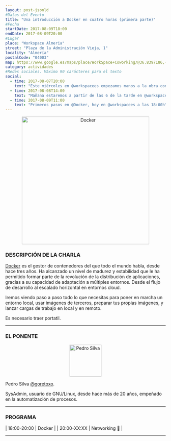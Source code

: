 ```yaml
---
layout: post-jsonld
#Datos del Evento
title: "Una introducción a Docker en cuatro horas (primera parte)"
#Fecha
startDate: 2017-08-09T18:00
endDate: 2017-08-09T20:00
#Lugar
place: "Workspace Almeria"
street: "Plaza de la Administración Vieja, 1"
locality: "Almería"
postalCode: "04003"
map: https://www.google.es/maps/place/WorkSpace+Coworking/@36.8397186,-2.4694053,17z/data=!3m1!4b1!4m5!3m4!1s0xd707606fcd55749:0xd0b1c4e4989daf78!8m2!3d36.8397186!4d-2.4672166?hl=es
category: actividades
#Redes sociales. Máximo 90 carácteres para el texto
social:	
  - time: 2017-08-07T20:00
    text: "Este miércoles en @workspacees empezamos manos a la obra con @Docker"
  - time: 2017-08-08T14:00
    text: "Mañana estaremos a partir de las 6 de la tarde en @workspacees hablando de @Docker. Te apuntas?"
  - time: 2017-08-09T11:00
    text: "Primeros pasos en @Docker, hoy en @workspacees a las 18:00h"
---
```


<p align="center">
  <img src="https://pbs.twimg.com/profile_images/862037907862765568/pYgBswUk_400x400.jpg" alt="Docker" width="400px"/>
</p>

### DESCRIPCIÓN DE LA CHARLA
[Docker](https://docker.com/) es el gestor de contenedores del que todo el mundo habla, desde hace tres años. Ha alcanzado un nivel de madurez y estabilidad que le ha permitido formar parte de la revolución de la distribución de aplicaciones, gracias a su capacidad de adaptación a múltiples entornos. Desde el flujo de desarrollo al escalado horizontal en entornos cloud. 

Iremos viendo paso a paso todo lo que necesitas para poner en marcha un entorno local, usar imágenes de terceros, preparar tus propias imágenes, y lanzar cargas de trabajo en local y en remoto.

Es necesario traer portatil.

---

### EL PONENTE
<p align="center">
  <img src="https://avatars0.githubusercontent.com/u/17824947?v=3&s=100" alt="Pedro Silva" width="100px"/>
</p>

Pedro Silva [@goretoxo](https://twitter.com/goretoxo).

SysAdmin, usuario de GNU/Linux, desde hace más de 20 años, empeñado en la automatización de procesos. 

---

### PROGRAMA
| 18:00-20:00 | Docker |
| 20:00-XX:XX | Networking 🍻 |


---



